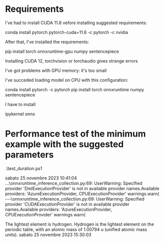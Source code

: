 # Requirements
I've had to install CUDA 11.8 vefore installing suggested requirements:

conda install pytorch pytorch-cuda=11.8 -c pytorch -c nvidia

After that, I've installed the requirements:

pip install torch onnxruntime-gpu numpy sentencepiece

Installing CUDA 12, torchvision or torchaudio gives strange errors

I've got problems with GPU memory: it's too small

I've succeded loading model on CPU with this configuration:

conda install pytorch -c pytorch
pip install torch onnxruntime numpy sentencepiece

I have to install

ipykernel
onnx

# Performance test of the minimum example with the suggested parameters

.\test_duration.ps1

sabato 25 novembre 2023 10:41:04
...\onnxruntime_inference_collection.py:69: UserWarning: Specified provider 'DmlExecutionProvider' is not in available provider names.Available providers: 'AzureExecutionProvider, CPUExecutionProvider'
  warnings.warn(
---\onnxruntime_inference_collection.py:69: UserWarning: Specified provider 'CUDAExecutionProvider' is not in available provider names.Available providers: 'AzureExecutionProvider, CPUExecutionProvider'
  warnings.warn(


The lightest element is hydrogen. Hydrogen is the lightest element on the periodic table, with an atomic mass of 1.00794 u (unified atomic mass units).
sabato 25 novembre 2023 15:30:03
